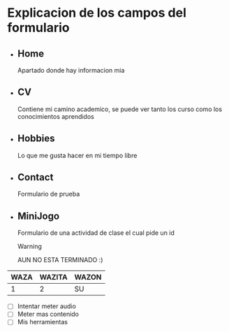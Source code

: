 # **Explicacion de los campos del formulario**
- ## Home
  Apartado donde hay informacion mia
- ## CV
  Contiene mi camino academico, se puede ver tanto los curso como los conocimientos aprendidos
- ## Hobbies
  Lo que me gusta hacer en mi tiempo libre
- ## Contact
  Formulario de prueba
- ## MiniJogo
  Formulario de una actividad de clase el cual pide un id


  >[!WARNING]
  >AUN NO ESTA TERMINADO :)


<!-- EJEMPLO DE COMO HACER UNA TABLA EN MARKDWON-->

| WAZA | WAZITA | WAZON |
|------|--------|-------|
| 1 | 2 | SU |
- [ ] Intentar meter audio
- [ ] Meter mas contenido
- [ ] Mis herramientas
